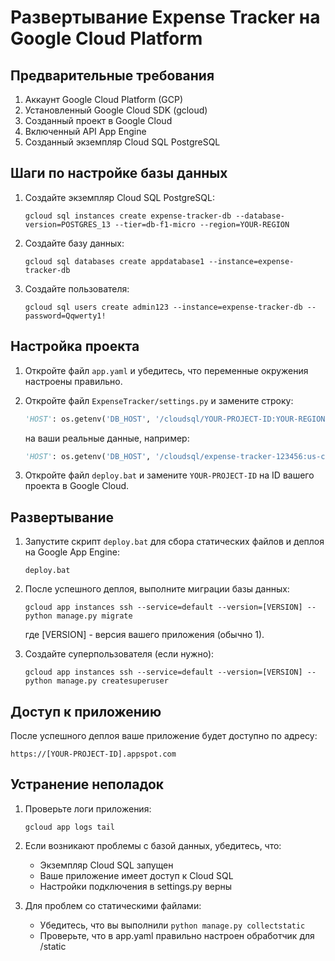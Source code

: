 # Развертывание Expense Tracker на Google Cloud Platform

## Предварительные требования

1. Аккаунт Google Cloud Platform (GCP)
2. Установленный Google Cloud SDK (gcloud)
3. Созданный проект в Google Cloud
4. Включенный API App Engine
5. Созданный экземпляр Cloud SQL PostgreSQL

## Шаги по настройке базы данных

1. Создайте экземпляр Cloud SQL PostgreSQL:
   ```
   gcloud sql instances create expense-tracker-db --database-version=POSTGRES_13 --tier=db-f1-micro --region=YOUR-REGION
   ```

2. Создайте базу данных:
   ```
   gcloud sql databases create appdatabase1 --instance=expense-tracker-db
   ```

3. Создайте пользователя:
   ```
   gcloud sql users create admin123 --instance=expense-tracker-db --password=Qqwerty1!
   ```

## Настройка проекта

1. Откройте файл `app.yaml` и убедитесь, что переменные окружения настроены правильно.

2. Откройте файл `ExpenseTracker/settings.py` и замените строку:
   ```python
   'HOST': os.getenv('DB_HOST', '/cloudsql/YOUR-PROJECT-ID:YOUR-REGION:YOUR-INSTANCE-NAME'),
   ```
   на ваши реальные данные, например:
   ```python
   'HOST': os.getenv('DB_HOST', '/cloudsql/expense-tracker-123456:us-central1:expense-tracker-db'),
   ```

3. Откройте файл `deploy.bat` и замените `YOUR-PROJECT-ID` на ID вашего проекта в Google Cloud.

## Развертывание

1. Запустите скрипт `deploy.bat` для сбора статических файлов и деплоя на Google App Engine:
   ```
   deploy.bat
   ```

2. После успешного деплоя, выполните миграции базы данных:
   ```
   gcloud app instances ssh --service=default --version=[VERSION] -- python manage.py migrate
   ```
   где [VERSION] - версия вашего приложения (обычно 1).

3. Создайте суперпользователя (если нужно):
   ```
   gcloud app instances ssh --service=default --version=[VERSION] -- python manage.py createsuperuser
   ```

## Доступ к приложению

После успешного деплоя ваше приложение будет доступно по адресу:
```
https://[YOUR-PROJECT-ID].appspot.com
```

## Устранение неполадок

1. Проверьте логи приложения:
   ```
   gcloud app logs tail
   ```

2. Если возникают проблемы с базой данных, убедитесь, что:
   - Экземпляр Cloud SQL запущен
   - Ваше приложение имеет доступ к Cloud SQL
   - Настройки подключения в settings.py верны

3. Для проблем со статическими файлами:
   - Убедитесь, что вы выполнили `python manage.py collectstatic`
   - Проверьте, что в app.yaml правильно настроен обработчик для /static